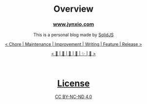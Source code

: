 <h1 align="center">Overview</h1>
<h3 align="center"><a href="https://www.jynxio.com">www.jynxio.com</a></h3>
<p align="center">This is a personal blog made by <a href="https://github.com/solidjs/solid">SolidJS</p>
<p align="center">< Chore | Maintenance | Improvement | Writing | Feature | Release ></p>
<p align="center">< 🧹 | 🐛 | 🌱 | 📄 | ✨ | 🚀 ></p>

<br />

<h1 align="center">License</h1>
<p align="center"><a href="https://creativecommons.org/licenses/by-nc-nd/4.0/legalcode">CC BY-NC-ND 4.0</a></p>
